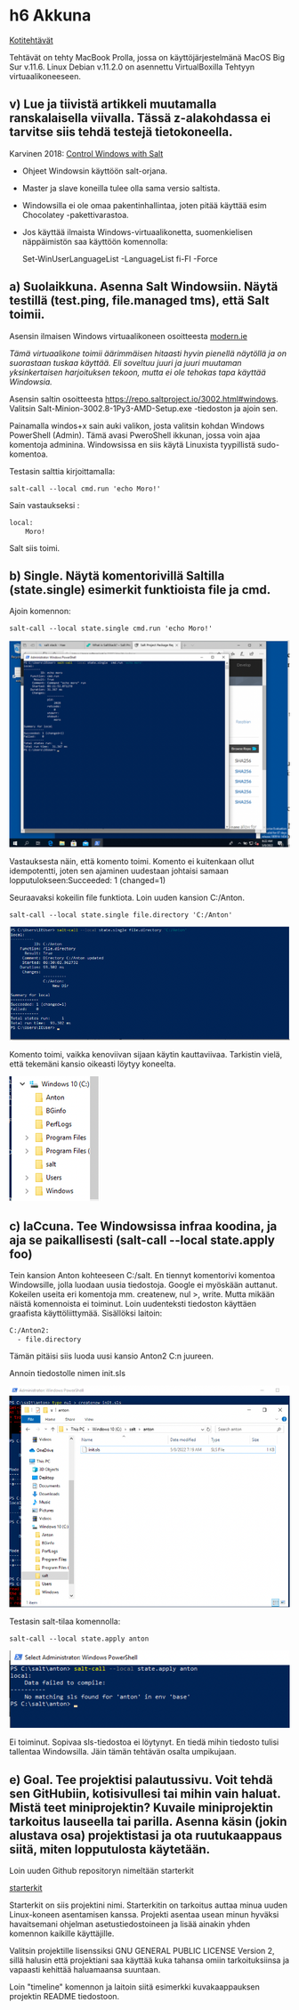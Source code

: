 # h6 Akkuna

[Kotitehtävät](https://terokarvinen.com/2021/configuration-management-systems-2022-spring/)

Tehtävät on tehty MacBook Prolla, jossa on käyttöjärjestelmänä MacOS Big Sur v.11.6. Linux Debian v.11.2.0 on asennettu VirtualBoxilla Tehtyyn virtuaalikoneeseen.

## v) Lue ja tiivistä artikkeli muutamalla ranskalaisella viivalla. Tässä z-alakohdassa ei tarvitse siis tehdä testejä tietokoneella.

Karvinen 2018: [Control Windows with Salt](https://terokarvinen.com/2018/04/18/control-windows-with-salt/)

- Ohjeet Windowsin käyttöön salt-orjana.
- Master ja slave koneilla tulee olla sama versio saltista.
- Windowsilla ei ole omaa pakentinhallintaa, joten pitää käyttää esim Chocolatey -pakettivarastoa.
- Jos käyttää ilmaista Windows-virtuaalikonetta, suomenkielisen näppäimistön saa käyttöön komennolla:

	Set-WinUserLanguageList -LanguageList fi-FI -Force

## a) Suolaikkuna. Asenna Salt Windowsiin. Näytä testillä (test.ping, file.managed tms), että Salt toimii.

Asensin ilmaisen Windows virtuaalikoneen osoitteesta [modern.ie](https://developer.microsoft.com/en-us/microsoft-edge/tools/vms/) 

*Tämä virtuaalikone toimii äärimmäisen hitaasti hyvin pienellä näytöllä ja on suorastaan tuskaa käyttää. Eli soveltuu juuri ja juuri muutaman yksinkertaisen harjoituksen tekoon, mutta ei ole tehokas tapa käyttää Windowsia.*

Asensin saltin osoitteesta https://repo.saltproject.io/3002.html#windows. Valitsin Salt-Minion-3002.8-1Py3-AMD-Setup.exe -tiedoston ja ajoin sen. 

Painamalla windos+x sain auki valikon, josta valitsin kohdan Windows PowerShell (Admin). Tämä avasi PweroShell ikkunan, jossa voin ajaa komentoja adminina. Windowsissa en siis käytä Linuxista tyypillistä sudo-komentoa. 

Testasin salttia kirjoittamalla:

	salt-call --local cmd.run 'echo Moro!'

Sain  vastaukseksi :

	local:
		Moro!

Salt siis toimi.

## b) Single. Näytä komentorivillä Saltilla (state.single) esimerkit funktioista file ja cmd.

Ajoin komennon:

	salt-call --local state.single cmd.run 'echo Moro!'

![Kuvakaappaus](kuva0.png)

Vastauksesta näin, että komento toimi. Komento ei kuitenkaan ollut idempotentti, joten sen ajaminen uudestaan johtaisi samaan lopputulokseen:Succeeded: 1 (changed=1)

Seuraavaksi kokeilin file funktiota. Loin uuden kansion C:/Anton.

	salt-call --local state.single file.directory 'C:/Anton'

![Kuvakaappaus](kuva1.png)

Komento toimi, vaikka kenoviivan sijaan käytin kauttaviivaa. Tarkistin vielä, että tekemäni kansio oikeasti löytyy koneelta.

![Kuvakaappaus](kuva2.png)

## c) IaCcuna. Tee Windowsissa infraa koodina, ja aja se paikallisesti (salt-call --local state.apply foo)

Tein kansion Anton kohteeseen C:/salt. En tiennyt komentorivi komentoa Windowsille, jolla luodaan uusia tiedostoja. Google ei myöskään auttanut. Kokeilen useita eri komentoja mm. createnew, nul >, write. Mutta mikään näistä komennoista ei toiminut. Loin uudenteksti tiedoston käyttäen graafista käyttöliittymää. Sisällöksi laitoin:

	C:/Anton2:
	  - file.directory

Tämän pitäisi siis luoda uusi kansio Anton2 C:n juureen.

Annoin tiedostolle nimen init.sls

![Kuvakaappaus](kuva3.png)

Testasin salt-tilaa komennolla:

	salt-call --local state.apply anton

![Kuvakaappaus](kuva4.png)

Ei toiminut. Sopivaa sls-tiedostoa ei löytynyt. En tiedä mihin tiedosto tulisi tallentaa Windowsilla. Jäin tämän tehtävän osalta umpikujaan.

## e) Goal. Tee projektisi palautussivu. Voit tehdä sen GitHubiin, kotisivullesi tai mihin vain haluat. Mistä teet miniprojektin? Kuvaile miniprojektin tarkoitus lauseella tai parilla. Asenna käsin (jokin alustava osa) projektistasi ja ota ruutukaappaus siitä, miten lopputulosta käytetään.

Loin uuden Github repositoryn nimeltään starterkit

[starterkit](https://github.com/AntonLagerstedt/starterkit)

Starterkit on siis projektini nimi. Starterkitin on tarkoitus auttaa minua uuden Linux-koneen asentamisen kanssa. Projekti asentaa usean minun hyväksi havaitsemani ohjelman asetustiedostoineen ja lisää ainakin yhden komennon kaikille käyttäjille.

Valitsin projektille lisenssiksi GNU GENERAL PUBLIC LICENSE Version 2, sillä halusin että projektiani saa käyttää kuka tahansa omiin tarkoituksiinsa ja vapaasti kehittää haluamaansa suuntaan.

Loin "timeline" komennon ja laitoin siitä esimerkki kuvakaappauksen projektin README tiedostoon.

